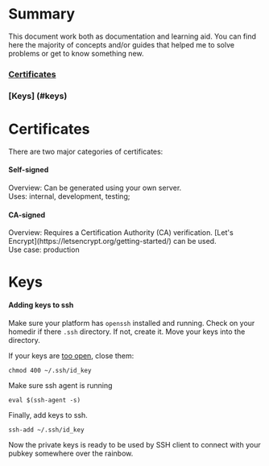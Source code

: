 # Summary
This document work both as documentation and learning aid.
You can find here the majority of concepts and/or guides that helped me to solve problems or get to know something new.

### [Certificates](#certs)
### [Keys] (#keys)

# <a name=certs>Certificates</a>
There are two major categories of certificates:

#### Self-signed
<p> Overview: Can be generated using your own server.
<br>Uses: internal, development, testing;
</p>

#### CA-signed
<p>Overview: Requires a Certification Authority (CA) verification. [Let's Encrypt](https://letsencrypt.org/getting-started/) can be used.
<br>Use case: production </p>

# <a name=keys>Keys</a>

#### Adding keys to ssh

Make sure your platform has `openssh` installed and running. Check on your homedir if there `.ssh` directory. If not, create it.
Move your keys into the directory.

If your keys are [too open](https://stackoverflow.com/questions/9270734/ssh-permissions-are-too-open-error), close them:
```
chmod 400 ~/.ssh/id_key
```

Make sure ssh agent is running
```
eval $(ssh-agent -s)
```

Finally, add keys to ssh.
```
ssh-add ~/.ssh/id_key
```

Now the private keys is ready to be used by SSH client to connect with your pubkey somewhere over the rainbow. 
